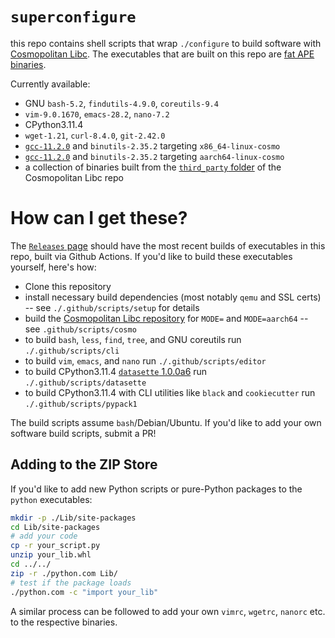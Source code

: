 # `superconfigure`

this repo contains shell scripts that wrap `./configure` to build software with
[Cosmopolitan Libc][cosmo]. The executables that are built on this repo are [fat
APE binaries](https://github.com/jart/cosmopolitan#amd64--arm64-fat-ape-binaries).

Currently available:

* GNU `bash-5.2`, `findutils-4.9.0`, `coreutils-9.4`
* `vim-9.0.1670`, `emacs-28.2`, `nano-7.2`
* CPython3.11.4
* `wget-1.21`, `curl-8.4.0`, `git-2.42.0`
* [`gcc-11.2.0`][portcosmo] and `binutils-2.35.2` targeting `x86_64-linux-cosmo`
* [`gcc-11.2.0`][portcosmo] and `binutils-2.35.2` targeting `aarch64-linux-cosmo`
* a collection of binaries built from the [`third_party` folder][cosmo-3p] of the
  Cosmopolitan Libc repo

# How can I get these?

The  [`Releases` page](https://github.com/ahgamut/superconfigure/releases)
should have the most recent builds of executables in this repo, built via Github
Actions. If you'd like to build these executables yourself, here's how:

* Clone this repository
* install necessary build dependencies (most notably `qemu` and SSL certs) -- see
  `./.github/scripts/setup` for details
* build the [Cosmopolitan Libc repository][cosmo] for `MODE=` and `MODE=aarch64`
  -- see `.github/scripts/cosmo`
* to build `bash`, `less`, `find`, `tree`, and GNU coreutils run `./.github/scripts/cli`
* to build `vim`, `emacs`, and `nano` run `./.github/scripts/editor`
* to build CPython3.11.4 [`datasette` 1.0.0a6][datasette] run `./.github/scripts/datasette`
* to build CPython3.11.4 with CLI utilities like `black` and `cookiecutter` run `./.github/scripts/pypack1`

The build scripts assume `bash`/Debian/Ubuntu. 
If you'd like to add your own software build scripts, submit a PR!

## Adding to the ZIP Store

If you'd like to add new Python scripts or pure-Python packages to the `python`
executables:

```sh
mkdir -p ./Lib/site-packages
cd Lib/site-packages
# add your code
cp -r your_script.py
unzip your_lib.whl
cd ../../
zip -r ./python.com Lib/
# test if the package loads
./python.com -c "import your_lib"
```

A similar process can be followed to add your own `vimrc`, `wgetrc`, `nanorc`
etc. to the respective binaries.

[cosmo]: https://github.com/jart/cosmopolitan
[cosmo-3p]: https://github.com/jart/cosmopolitan/tree/master/third_party
[datasette]: https://github.com/simonw/datasette
[portcosmo]: https://github.com/ahgamut/gcc/tree/portcosmo-11.2
[cpy311]: https://github.com/ahgamut/cpython/tree/portcosmo
